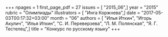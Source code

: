 +++
npages = 1
first_page_pdf = 27
issues = [ "2015_06",]
year = "2015"
rubric = "Олимпиады"
illustrators = [ "Инга Коржнева",]
date = "2017-05-03T00:17:32+03:00"
month = "06"
authors = [ "Илья Иткин", "Игорь Акулич", "Илья Иткин", "С. И. Переверзева", "Л. М. Полянская", "Я. Г. Тестелец",]
title = "Конкурс по русскому языку"
+++
